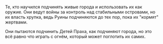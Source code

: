 Те, кто научился подчинять живые города и использовать их как оружие. Они ведут войны за контроль над стабильными островами, но их власть хрупка, ведь Руины подчиняются до тех пор, пока их "кормят" жертвами.

Они пытаются подчинить Детей Праха, как подчиняют города, но это всё равно что играть с огнём, который может поглотить их самих.